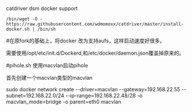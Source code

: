 catdriver dsm docker support
```
/bin/wget -O - https://raw.githubusercontent.com/wdmomoxx/catdriver/master/install-docker.sh | /bin/sh
```
#在原fork的基础上，将docker 改为支持aufs，这样启动速度好很多。

需要使用/opt/etc/init.d/Dockerd,和/etc/docker/daemon.json覆盖掉原来的。

#pihole.sh 使用macvlan启动pihole

首先创建一个macvlan类型的macvlan

sudo docker network create --driver=macvlan --gateway=192.168.22.55 --subnet=192.168.22.0/24 --ip-range=192.168.22.48/28 -o macvlan_mode=bridge -o parent=eth0 macvlan
